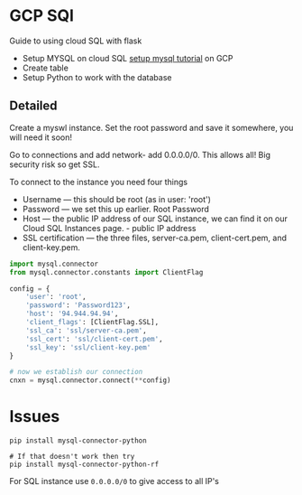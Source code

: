 # GCP SQl

Guide to using cloud SQL with flask

* Setup MYSQL on cloud SQL [setup mysql tutorial](https://towardsdatascience.com/sql-on-the-cloud-with-python-c08a30807661) on GCP
* Create table 
* Setup Python to work with the database

## Detailed

Create a myswl instance. Set the root password and save it somewhere, you will need it soon!

Go to connections and add network- add 0.0.0.0/0. This allows all! Big security risk so get SSL.

To connect to the instance you need four things

* Username — this should be root (as in user: 'root')
* Password — we set this up earlier. Root Password
* Host — the public IP address of our SQL instance, we can find it on our Cloud SQL Instances page. - public IP address
* SSL certification — the three files, server-ca.pem, client-cert.pem, and client-key.pem.

```python
import mysql.connector
from mysql.connector.constants import ClientFlag

config = {
    'user': 'root',
    'password': 'Password123',
    'host': '94.944.94.94',
    'client_flags': [ClientFlag.SSL],
    'ssl_ca': 'ssl/server-ca.pem',
    'ssl_cert': 'ssl/client-cert.pem',
    'ssl_key': 'ssl/client-key.pem'
}

# now we establish our connection
cnxn = mysql.connector.connect(**config)
```


# Issues

```
pip install mysql-connector-python

# If that doesn't work then try
pip install mysql-connector-python-rf
```

For SQL instance use `0.0.0.0/0` to give access to all IP's
